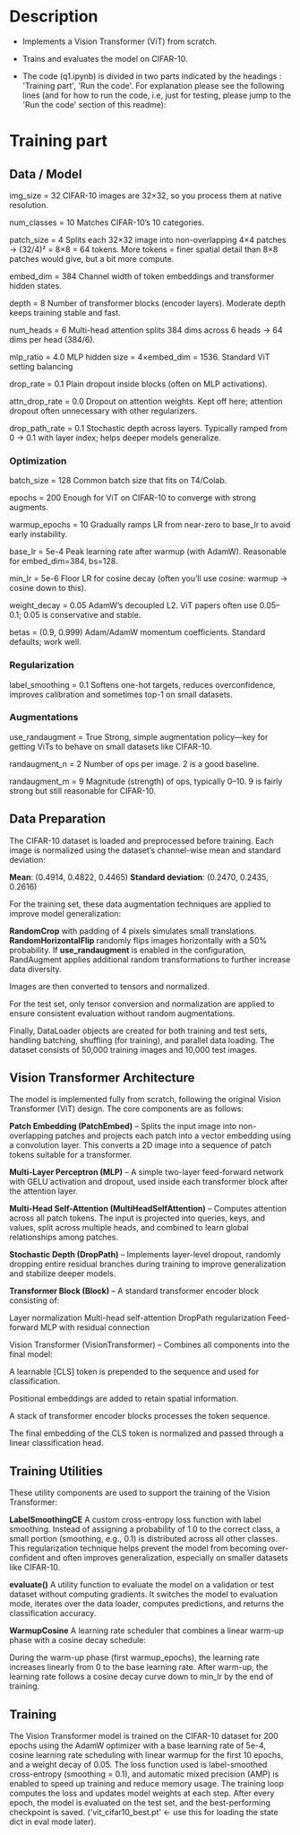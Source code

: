 # Description

- Implements a Vision Transformer (ViT) from scratch.
- Trains and evaluates the model on CIFAR-10.

- The code (q1.ipynb) is divided in two parts indicated by the headings : 'Training part', 'Run the code'. For explanation please see the following lines (and for how to run the code, i.e, just for testing, please jump to the 'Run the code' section of this readme):

# Training part 
## Data / Model

img_size = 32
CIFAR-10 images are 32×32, so you process them at native resolution.

num_classes = 10
Matches CIFAR-10’s 10 categories.

patch_size = 4
Splits each 32×32 image into non-overlapping 4×4 patches → (32/4)² = 8×8 = 64 tokens.
More tokens = finer spatial detail than 8×8 patches would give, but a bit more compute.

embed_dim = 384
Channel width of token embeddings and transformer hidden states. 

depth = 8
Number of transformer blocks (encoder layers). Moderate depth keeps training stable and fast.

num_heads = 6
Multi-head attention splits 384 dims across 6 heads → 64 dims per head (384/6). 

mlp_ratio = 4.0
MLP hidden size = 4×embed_dim = 1536. Standard ViT setting balancing 

drop_rate = 0.1
Plain dropout inside blocks (often on MLP activations). 

attn_drop_rate = 0.0
Dropout on attention weights. Kept off here; attention dropout often unnecessary with other regularizers.

drop_path_rate = 0.1
Stochastic depth across layers. Typically ramped from 0 → 0.1 with layer index; helps deeper models generalize.

### Optimization

batch_size = 128
Common batch size that fits on T4/Colab.

epochs = 200
Enough for ViT on CIFAR-10 to converge with strong augments.

warmup_epochs = 10
Gradually ramps LR from near-zero to base_lr to avoid early instability.

base_lr = 5e-4
Peak learning rate after warmup (with AdamW). Reasonable for embed_dim=384, bs=128.

min_lr = 5e-6
Floor LR for cosine decay (often you’ll use cosine: warmup -> cosine down to this).

weight_decay = 0.05
AdamW’s decoupled L2. ViT papers often use 0.05–0.1; 0.05 is conservative and stable.

betas = (0.9, 0.999)
Adam/AdamW momentum coefficients. Standard defaults; work well.

### Regularization

label_smoothing = 0.1
Softens one-hot targets, reduces overconfidence, improves calibration and sometimes top-1 on small datasets.

### Augmentations

use_randaugment = True
Strong, simple augmentation policy—key for getting ViTs to behave on small datasets like CIFAR-10.

randaugment_n = 2
Number of ops per image. 2 is a good baseline.

randaugment_m = 9
Magnitude (strength) of ops, typically 0–10. 9 is fairly strong but still reasonable for CIFAR-10.


## Data Preparation

The CIFAR-10 dataset is loaded and preprocessed before training. Each image is normalized using the dataset’s channel-wise mean and standard deviation:

**Mean**: (0.4914, 0.4822, 0.4465)
**Standard deviation**: (0.2470, 0.2435, 0.2616)

For the training set, these data augmentation techniques are applied to improve model generalization:

**RandomCrop** with padding of 4 pixels simulates small translations.
**RandomHorizontalFlip** randomly flips images horizontally with a 50% probability.
If **use_randaugment** is enabled in the configuration, RandAugment applies additional random transformations to further increase data diversity.

Images are then converted to tensors and normalized.

For the test set, only tensor conversion and normalization are applied to ensure consistent evaluation without random augmentations.

Finally, DataLoader objects are created for both training and test sets, handling batching, shuffling (for training), and parallel data loading. The dataset consists of 50,000 training images and 10,000 test images.


## Vision Transformer Architecture

The model is implemented fully from scratch, following the original Vision Transformer (ViT) design. The core components are as follows:

**Patch Embedding (PatchEmbed)** – Splits the input image into non-overlapping patches and projects each patch into a vector embedding using a convolution layer. This converts a 2D image into a sequence of patch tokens suitable for a transformer.

**Multi-Layer Perceptron (MLP)** – A simple two-layer feed-forward network with GELU activation and dropout, used inside each transformer block after the attention layer.

**Multi-Head Self-Attention (MultiHeadSelfAttention)** – Computes attention across all patch tokens. The input is projected into queries, keys, and values, split across multiple heads, and combined to learn global relationships among patches.

**Stochastic Depth (DropPath)** – Implements layer-level dropout, randomly dropping entire residual branches during training to improve generalization and stabilize deeper models.

**Transformer Block (Block)** – A standard transformer encoder block consisting of:

Layer normalization
Multi-head self-attention
DropPath regularization
Feed-forward MLP with residual connection

Vision Transformer (VisionTransformer) – Combines all components into the final model:

A learnable [CLS] token is prepended to the sequence and used for classification.

Positional embeddings are added to retain spatial information.

A stack of transformer encoder blocks processes the token sequence.

The final embedding of the CLS token is normalized and passed through a linear classification head.


## Training Utilities

These utility components are used to support the training of the Vision Transformer:

**LabelSmoothingCE**
A custom cross-entropy loss function with label smoothing. Instead of assigning a probability of 1.0 to the correct class, a small portion (smoothing, e.g., 0.1) is distributed across all other classes.
This regularization technique helps prevent the model from becoming over-confident and often improves generalization, especially on smaller datasets like CIFAR-10.

**evaluate()**
A utility function to evaluate the model on a validation or test dataset without computing gradients. It switches the model to evaluation mode, iterates over the data loader, computes predictions, and returns the classification accuracy.

**WarmupCosine**
A learning rate scheduler that combines a linear warm-up phase with a cosine decay schedule:

During the warm-up phase (first warmup_epochs), the learning rate increases linearly from 0 to the base learning rate.
After warm-up, the learning rate follows a cosine decay curve down to min_lr by the end of training.

## Training

The Vision Transformer model is trained on the CIFAR-10 dataset for 200 epochs using the AdamW optimizer with a base learning rate of 5e-4, cosine learning rate scheduling with linear warmup for the first 10 epochs, and a weight decay of 0.05.
The loss function used is label-smoothed cross-entropy (smoothing = 0.1), and automatic mixed precision (AMP) is enabled to speed up training and reduce memory usage.
The training loop computes the loss and updates model weights at each step. After every epoch, the model is evaluated on the test set, and the best-performing checkpoint is saved. ('vit_cifar10_best.pt' <- use this for loading the state dict in eval mode later).



